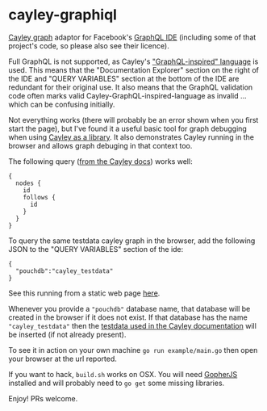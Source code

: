 # cayley-graphiql

[Cayley graph](https://github.com/cayleygraph/cayley) adaptor for Facebook's [GraphQL IDE](https://github.com/graphql/graphiql) (including some of that project's code, so please also see their licence).

Full GraphQL is not supported, as Cayley's ["GraphQL-inspired" language](https://github.com/cayleygraph/cayley/blob/master/docs/GraphQL.md) is used.
This means that the "Documentation Explorer" section on the right of the IDE and "QUERY VARIABLES" section at the bottom of the IDE are redundant for their original use. It also means that the GraphQL validation code often marks valid Cayley-GraphQL-inspired-language as invalid ... which can be confusing initially.

Not everything works (there will probably be an error shown when you first start the page), but I've found it a useful basic tool for graph debugging when using [Cayley as a library](https://github.com/cayleygraph/cayley/blob/master/docs/Quickstart-As-Lib.md). It also demonstrates Cayley running in the browser and allows graph debuging in that context too.

The following query ([from the Cayley docs](https://github.com/cayleygraph/cayley/blob/master/docs/GraphQL.md)) works well:
```
{
  nodes {
    id
    follows {
      id
    }
  }
}
```

To query the same testdata cayley graph in the browser, add the following JSON to the "QUERY VARIABLES" section of the ide:
```
{
  "pouchdb":"cayley_testdata"
}
```

See this running from a static web page [here](https://elliott5.github.io/cayleygraphiql/index.html?query=%7B%0A%20%20nodes%20%7B%0A%20%20%20%20id%0A%20%20%20%20follows%20%7B%0A%20%20%20%20%20%20id%0A%20%20%20%20%7D%0A%20%20%7D%0A%7D&variables=%7B%0A%20%20%22pouchdb%22%3A%22cayley_testdata%22%0A%7D).

Whenever you provide a `"pouchdb"` database name, that database will be created in the browser if it does not exist. If that database has the name `"cayley_testdata"` then the [testdata used in the Cayley documentation](https://github.com/cayleygraph/cayley/blob/master/data/testdata.nq) will be inserted (if not already present).

To see it in action on your own machine `go run example/main.go` then open your browser at the url reported.

If you want to hack, `build.sh` works on OSX. You will need [GopherJS](https://gopherjs.github.io) installed and will probably need to `go get` some missing libraries.

Enjoy! PRs welcome.
